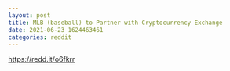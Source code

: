 ```yaml
--- 
layout: post 
title: MLB (baseball) to Partner with Cryptocurrency Exchange 
date: 2021-06-23 1624463461 
categories: reddit 
--- 
```

https://redd.it/o6fkrr